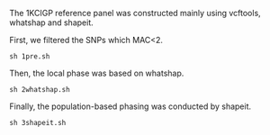 The 1KCIGP reference panel was constructed mainly using vcftools, whatshap and shapeit.

First, we filtered the SNPs which MAC<2.
```
sh 1pre.sh
```

Then, the local phase was based on whatshap. 
```
sh 2whatshap.sh
```

Finally, the population-based phasing was conducted by shapeit.
```
sh 3shapeit.sh
```
